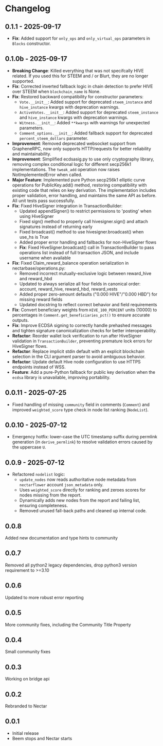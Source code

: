 # Changelog

## 0.1.1 - 2025-09-17

- **Fix**: Added support for `only_ops` and `only_virtual_ops` parameters in `Blocks` constructor.

## 0.1.0b - 2025-09-17

- **Breaking Change**: Killed everything that was not specifcally HIVE related. If you used this for STEEM and / or Blurt, they are no longer supported.
- **Fix**: Corrected inverted fallback logic in chain detection to prefer HIVE over STEEM when `blockchain_name` is None.
- **Fix**: Restored backward compatibility for constructor parameters:
  - `Vote.__init__`: Added support for deprecated `steem_instance` and `hive_instance` kwargs with deprecation warnings.
  - `ActiveVotes.__init__`: Added support for deprecated `steem_instance` and `hive_instance` kwargs with deprecation warnings.
  - `Witness.__init__`: Added `**kwargs` with warnings for unexpected parameters.
  - `Comment_options.__init__`: Added fallback support for deprecated `percent_steem_dollars` parameter.
- **Improvement**: Removed deprecated websocket support from GrapheneRPC, now only supports HTTP/requests for better reliability and maintainability.
- **Improvement**: Simplified ecdsasig.py to use only cryptography library, removing complex conditional logic for different secp256k1 implementations. The `tweak_add` operation now raises NotImplementedError when called.
- **Major Feature**: Implemented pure Python secp256k1 elliptic curve operations for PublicKey.add() method, restoring compatibility with existing code that relies on key derivation. The implementation includes proper validation, error handling, and maintains the same API as before. All unit tests pass successfully.
- **Fix**: Fixed HiveSigner integration in TransactionBuilder:
  - Updated appendSigner() to restrict permissions to 'posting' when using HiveSigner
  - Fixed sign() method to properly call hivesigner.sign() and attach signatures instead of returning early
  - Fixed broadcast() method to use hivesigner.broadcast() when use_hs is True
  - Added proper error handling and fallbacks for non-HiveSigner flows
  - **Fix**: Fixed HiveSigner.broadcast() call in TransactionBuilder to pass operations list instead of full transaction JSON, and include username when available
- **Fix**: Fixed Claim_reward_balance operation serialization in nectarbase/operations.py:
  - Removed incorrect mutually-exclusive logic between reward_hive and reward_hbd
  - Updated to always serialize all four fields in canonical order: account, reward_hive, reward_hbd, reward_vests
  - Added proper zero-amount defaults ("0.000 HIVE"/"0.000 HBD") for missing reward fields
  - Updated docstring to reflect correct behavior and field requirements
- **Fix**: Convert beneficiary weights from `HIVE_100_PERCENT` units (10000) to percentages in `Comment.get_beneficiaries_pct()` to ensure accurate outputs.
- **Fix**: Improve ECDSA signing to correctly handle prehashed messages and tighten signature canonicalization checks for better interoperability.
- **Refactor**: Reorder wallet lock verification to run after HiveSigner validation in `TransactionBuilder`, preventing premature lock errors for HiveSigner flows.
- **Refactor**: Replace implicit stdin default with an explicit blockchain selection in the CLI argument parser to avoid ambiguous behavior.
- **Refactor**: Update default Hive node configuration to use HTTPS endpoints instead of WSS.
- **Feature**: Add a pure-Python fallback for public key derivation when the `ecdsa` library is unavailable, improving portability.

## 0.0.11 - 2025-07-25

- Fixed handling of missing `community` field in comments (`Comment`) and improved `weighted_score` type check in node list ranking (`NodeList`).

## 0.0.10 - 2025-07-12

- Emergency hotfix: lower-case the UTC timestamp suffix during permlink generation (in `derive_permlink`) to resolve validation errors caused by the uppercase `U`.

## 0.0.9 - 2025-07-12

- Refactored `nodelist` logic:
  - `update_nodes` now reads authoritative node metadata from `nectarflower` account `json_metadata` only.
  - Uses `weighted_score` directly for ranking and zeroes scores for nodes missing from the report.
  - Dynamically adds new nodes from the report and failing list, ensuring completeness.
  - Removed unused fall-back paths and cleaned up internal code.

## 0.0.8

Added new documentation and type hints to community

## 0.0.7

Removed all python2 legacy dependencies, drop python3 version requirement to >=3.10

## 0.0.6

Updated to more robust error reporting

## 0.0.5

More community fixes, including the Community Title Property

## 0.0.4

Small community fixes

## 0.0.3

Working on bridge api

## 0.0.2

Rebranded to Nectar

## 0.0.1

- Initial release
- Beem stops and Nectar starts
